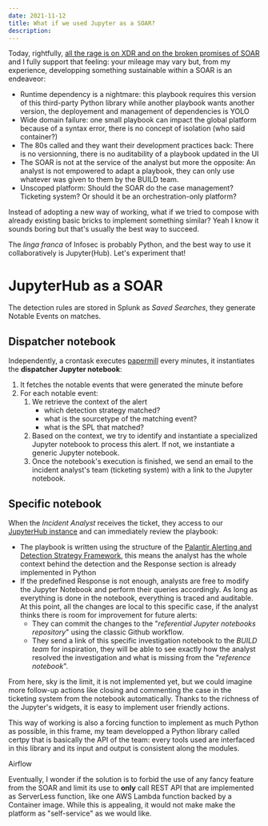 ```yaml
---
date: 2021-11-12
title: What if we used Jupyter as a SOAR?
description: 
---
```


Today, rightfully, [all the rage is on XDR and on the broken promises of SOAR](https://twitter.com/anton_chuvakin/status/1458563366025265153) and I fully support that feeling: your mileage may vary but, from my experience, developping something sustainable within a SOAR is an endeaveor:
- Runtime dependency is a nightmare: this playbook requires this version of this third-party Python library while another playbook wants another version, the deployement and management of dependencies is YOLO
- Wide domain failure: one small playbook can impact the global platform because of a syntax error, there is no concept of isolation (who said container?)
- The 80s called and they want their development practices back: There is no versionning, there is no auditability of a playbook updated in the UI
- The SOAR is not at the service of the analyst but more the opposite: An analyst is not empowered to adapt a playbook, they can only use whatever was given to them by the BUILD team.
- Unscoped platform: Should the SOAR do the case management? Ticketing system? Or should it be an orchestration-only platform?

Instead of adopting a new way of working, what if we tried to compose with already existing basic bricks to implement something similar? Yeah I know it sounds boring but that's usually the best way to succeed.

The *linga franca* of Infosec is probably Python, and the best way to use it collaboratively is Jupyter(Hub). Let's experiment that!

# JupyterHub as a SOAR

The detection rules are stored in Splunk as *Saved Searches*, they generate Notable Events on matches.

## Dispatcher notebook

Independently, a crontask executes [papermill](https://github.com/nteract/papermill) every minutes, it instantiates the **dispatcher Jupyter notebook**:
1. It fetches the notable events that were generated the minute before
1. For each notable event:
   1. We retrieve the context of the alert
      - which detection strategy matched?
      - what is the sourcetype of the matching event?
      - what is the SPL that matched?
   1. Based on the context, we try to identify and instantiate a specialized Jupyter notebook to process this alert. If not, we instantiate a generic Jupyter notebook.
   1. Once the notebook's execution is finished, we send an email to the incident analyst's team (ticketing system) with a link to the Jupyter notebook. 

## Specific notebook

When the *Incident Analyst* receives the ticket, they access to our [JupyterHub instance](https://jupyter.org/hub) and can immediately review the playbook:
- The playbook is written using the structure of the [Palantir Alerting and Detection Strategy Framework](https://blog.palantir.com/alerting-and-detection-strategy-framework-52dc33722df2), this means the analyst has the whole context behind the detection and the Response section is already implemented in Python
- If the predefined Response is not enough, analysts are free to modify the Jupyter Notebook and perform their queries accordingly. As long as everything is done in the notebook, everything is traced and auditable. At this point, all the changes are local to this specific case, if the analyst thinks there is room for improvement for future alerts:
   - They can commit the changes to the "*referential Jupyter notebooks repository*" using the classic Github workflow.
   - They send a link of this specific investigation notebook to the *BUILD team* for inspiration, they will be able to see exactly how the analyst resolved the investigation and what is missing from the "*reference notebook*".

From here, sky is the limit, it is not implemented yet, but we could imagine more follow-up actions like closing and commenting the case in the ticketing system from the notebook automatically. Thanks to the richness of the Jupyter's widgets, it is easy to implement user friendly actions.

This way of working is also a forcing function to implement as much Python as possible, in this frame, my team developped a Python library called  certpy  that is basically the API of the team: every tools used are interfaced in this library and its input and output is consistent along the modules.

Airflow


Eventually, I wonder if the solution is to forbid the use of any fancy feature from the SOAR and limit its use to **only** call REST API that are implemented as ServerLess function, like one AWS Lambda function backed by a Container image. While this is appealing, it would not make make the platform as "self-service" as we would like.